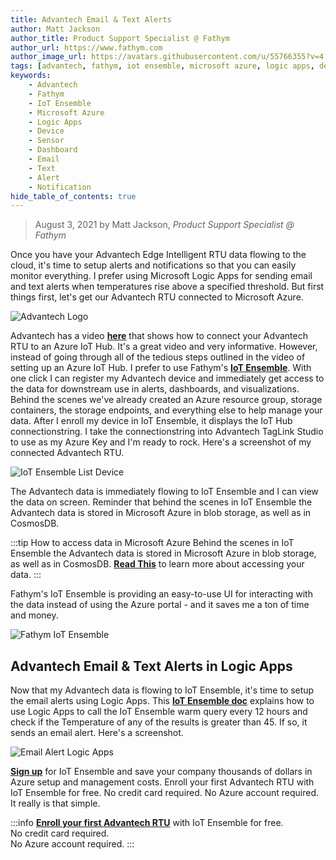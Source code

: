 ```yaml
---
title: Advantech Email & Text Alerts
author: Matt Jackson
author_title: Product Support Specialist @ Fathym
author_url: https://www.fathym.com
author_image_url: https://avatars.githubusercontent.com/u/55766355?v=4
tags: [advantech, fathym, iot ensemble, microsoft azure, logic apps, devices, sensors, dashboards, email, text, alerts, notifications]
keywords:
    - Advantech
    - Fathym
    - IoT Ensemble
    - Microsoft Azure
    - Logic Apps
    - Device
    - Sensor
    - Dashboard
    - Email
    - Text
    - Alert
    - Notification
hide_table_of_contents: true
---
```


> August 3, 2021 by Matt Jackson, _Product Support Specialist @ Fathym_

Once you have your Advantech Edge Intelligent RTU data flowing to the cloud, it's time to setup alerts and notifications so that you can easily monitor everything. I prefer using Microsoft Logic Apps for sending email and text alerts when temperatures rise above a specified threshold. But first things first, let's get our Advantech RTU connected to Microsoft Azure.

![Advantech Logo](https://www.fathym.com/img/screenshots/advantech-bubble-diagram.jpg)

Advantech has a video **[here](https://www.youtube.com/watch?v=HEhvcU36Z8o)** that shows how to connect your Advantech RTU to an Azure IoT Hub. It's a great video and very informative. However, instead of going through all of the tedious steps outlined in the video of setting up an Azure IoT Hub. I prefer to use Fathym's **[IoT Ensemble](https://www.fathym.com/iot)**. With one click I can register my Advantech device and immediately get access to the data for downstream use in alerts, dashboards, and visualizations. Behind the scenes we've already created an Azure resource group, storage containers, the storage endpoints, and everything else to help manage your data. After I enroll my device in IoT Ensemble, it displays the IoT Hub connectionstring. I take the connectionstring into Advantech TagLink Studio to use as my Azure Key and I'm ready to rock. Here's a screenshot of my connected Advantech RTU.

![IoT Ensemble List Device](https://www.fathym.com/iot/img/screenshots/Advantech-ConnectedDevice.PNG)

The Advantech data is immediately flowing to IoT Ensemble and I can view the data on screen. Reminder that behind the scenes in IoT Ensemble the Advantech data is stored in Microsoft Azure in blob storage, as well as in CosmosDB. 

:::tip How to access data in Microsoft Azure
Behind the scenes in IoT Ensemble the Advantech data is stored in Microsoft Azure in blob storage, as well as in CosmosDB. **[Read This](https://www.fathym.com/iot/docs/getting-started/connecting-downstream)** to learn more about accessing your data.
:::

Fathym's IoT Ensemble is providing an easy-to-use UI for interacting with the data instead of using the Azure portal - and it saves me a ton of time and money.

![Fathym IoT Ensemble](https://www.fathym.com/iot/img/screenshots/Advantech-Dashboard.PNG)

## Advantech Email & Text Alerts in Logic Apps

Now that my Advantech data is flowing to IoT Ensemble, it's time to setup the email alerts using Logic Apps. This **[IoT Ensemble doc](https://www.fathym.com/iot/docs/devs/alerts/logic-apps)** explains how to use Logic Apps to call the IoT Ensemble warm query every 12 hours and check if the Temperature of any of the results is greater than 45. If so, it sends an email alert. Here's a screenshot.

![Email Alert Logic Apps](https://www.fathym.com/iot/img/screenshots/logic-apps-sendemail-settings.png)

**[Sign up](https://www.fathym.com/dashboard/iot)** for IoT Ensemble and save your company thousands of dollars in Azure setup and management costs. Enroll your first Advantech RTU with IoT Ensemble for free. No credit card required. No Azure account required. It really is that simple.

:::info
**[Enroll your first Advantech RTU](https://www.fathym.com/dashboard/iot)** with IoT Ensemble for free.  
No credit card required.  
No Azure account required.
:::